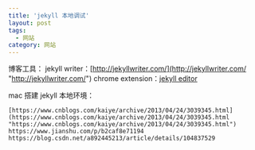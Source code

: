 ```yaml
---
title: 'jekyll 本地调试'
layout: post
tags:
  - 网站
category: 网站
---
```

博客工具：
jekyll writer：[http://jekyllwriter.com/](http://jekyllwriter.com/ "http://jekyllwriter.com/")
chrome extension：[jekyll editor](https://chrome.google.com/webstore/detail/jekyll-editor/dfdkgbhjmllemfblfoohhehdigokocme/related "jekyll editor")

mac 搭建 jekyll 本地环境：

    [https://www.cnblogs.com/kaiye/archive/2013/04/24/3039345.html](https://www.cnblogs.com/kaiye/archive/2013/04/24/3039345.html "https://www.cnblogs.com/kaiye/archive/2013/04/24/3039345.html")
    https://www.jianshu.com/p/b2caf8e71194
    https://blog.csdn.net/a892445213/article/details/104837529
